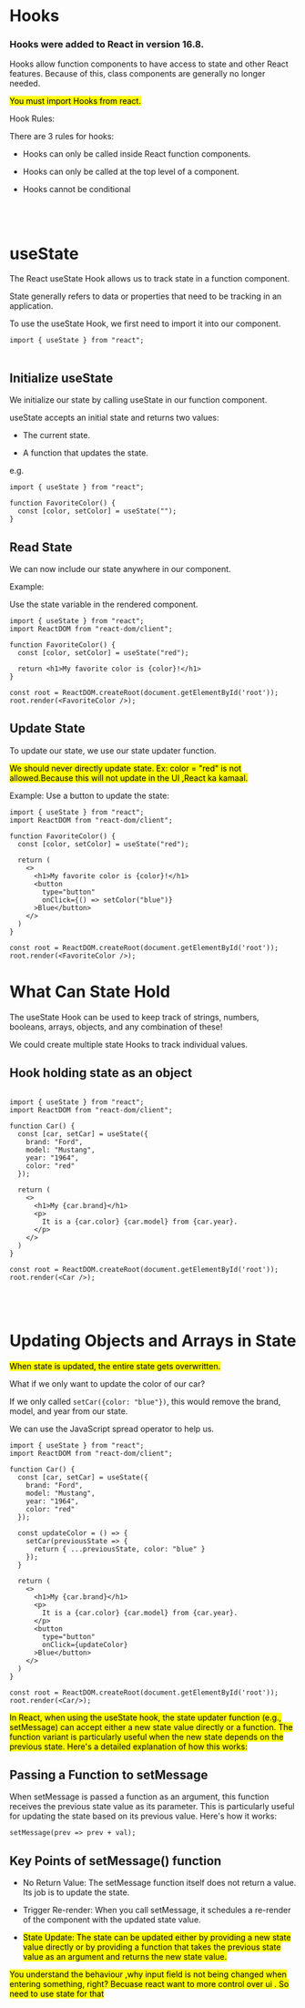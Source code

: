 # Hooks



### Hooks were added to React in version 16.8.

Hooks allow function components to have access to state and other React features. Because of this, class components are generally no longer needed.

<mark>You must import Hooks from react.

Hook Rules:

There are 3 rules for hooks:

- Hooks can only be called inside React function components.

- Hooks can only be called at the top level of a component.

- Hooks cannot be conditional 

<br><br>

# useState


The React useState Hook allows us to track state in a function component.

State generally refers to data or properties that need to be tracking in an application.

To use the useState Hook, we first need to import it into our component.

```import { useState } from "react";```
<br><br>

## Initialize useState

We initialize our state by calling useState in our function component.

useState accepts an initial state and returns two values:

- The current state.

- A function that updates the state.

e.g.
```
import { useState } from "react";

function FavoriteColor() {
  const [color, setColor] = useState("");
}
```


## Read State

We can now include our state anywhere in our component.

Example:

Use the state variable in the rendered component.

```
import { useState } from "react";
import ReactDOM from "react-dom/client";

function FavoriteColor() {
  const [color, setColor] = useState("red");

  return <h1>My favorite color is {color}!</h1>
}

const root = ReactDOM.createRoot(document.getElementById('root'));
root.render(<FavoriteColor />);
```

## Update State

To update our state, we use our state updater function.

<mark>We should never directly update state. Ex: color = "red" is not allowed.Because this will not update in the UI ,React ka kamaal.


Example:
Use a button to update the state:

```
import { useState } from "react";
import ReactDOM from "react-dom/client";

function FavoriteColor() {
  const [color, setColor] = useState("red");

  return (
    <>
      <h1>My favorite color is {color}!</h1>
      <button
        type="button"
        onClick={() => setColor("blue")}
      >Blue</button>
    </>
  )
}

const root = ReactDOM.createRoot(document.getElementById('root'));
root.render(<FavoriteColor />);

```

# What Can State Hold

The useState Hook can be used to keep track of strings, numbers, booleans, arrays, objects, and any combination of these!

We could create multiple state Hooks to track individual values.


## Hook holding state as an object

```

import { useState } from "react";
import ReactDOM from "react-dom/client";

function Car() {
  const [car, setCar] = useState({
    brand: "Ford",
    model: "Mustang",
    year: "1964",
    color: "red"
  });

  return (
    <>
      <h1>My {car.brand}</h1>
      <p>
        It is a {car.color} {car.model} from {car.year}.
      </p>
    </>
  )
}

const root = ReactDOM.createRoot(document.getElementById('root'));
root.render(<Car />);

```
<br><br>

# Updating Objects and Arrays in State

<mark>When state is updated, the entire state gets overwritten.

What if we only want to update the color of our car?

If we only called ```setCar({color: "blue"})```, this would remove the brand, model, and year from our state.

We can use the JavaScript spread operator to help us.


```
import { useState } from "react";
import ReactDOM from "react-dom/client";

function Car() {
  const [car, setCar] = useState({
    brand: "Ford",
    model: "Mustang",
    year: "1964",
    color: "red"
  });

  const updateColor = () => {
    setCar(previousState => {
      return { ...previousState, color: "blue" }
    });
  }

  return (
    <>
      <h1>My {car.brand}</h1>
      <p>
        It is a {car.color} {car.model} from {car.year}.
      </p>
      <button
        type="button"
        onClick={updateColor}
      >Blue</button>
    </>
  )
}

const root = ReactDOM.createRoot(document.getElementById('root'));
root.render(<Car/>);
```


<mark>In React, when using the useState hook, the state updater function (e.g., setMessage) can accept either a new state value directly or a function. The function variant is particularly useful when the new state depends on the previous state. Here's a detailed explanation of how this works:


## Passing a Function to setMessage

When setMessage is passed a function as an argument, this function receives the previous state value as its parameter. This is particularly useful for updating the state based on its previous value. Here's how it works:

```setMessage(prev => prev + val);```



## Key Points of setMessage() function


- No Return Value: The setMessage function itself does not return a value. Its job is to update the state.

- Trigger Re-render: When you call setMessage, it schedules a re-render of the component with the updated state value.

- <mark>State Update: The state can be updated either by providing a new state value directly or by providing a function that takes the previous state value as an argument and returns the new state value.




<mark >You understand the behaviour ,why input field is not being changed when entering something, right?
Becuase react want to more control over ui . So need to use state for that

